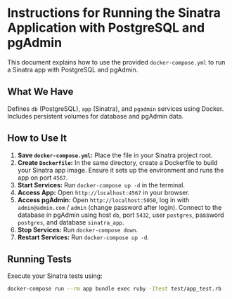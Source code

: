 # Instructions for Running the Sinatra Application with PostgreSQL and pgAdmin

This document explains how to use the provided `docker-compose.yml` to run a Sinatra app with PostgreSQL and pgAdmin.

## What We Have

Defines `db` (PostgreSQL), `app` (Sinatra), and `pgadmin` services using Docker. Includes persistent volumes for database and pgAdmin data.

## How to Use It

1.  **Save `docker-compose.yml`:** Place the file in your Sinatra project root.
2.  **Create `Dockerfile`:** In the same directory, create a Dockerfile to build your Sinatra app image. Ensure it sets up the environment and runs the app on port `4567`.
3.  **Start Services:** Run `docker-compose up -d` in the terminal.
4.  **Access App:** Open `http://localhost:4567` in your browser.
5.  **Access pgAdmin:** Open `http://localhost:5050`, log in with `admin@admin.com` / `admin` (change password after login). Connect to the database in pgAdmin using host `db`, port `5432`, user `postgres`, password `postgres`, and database `sinatra_app`.
6.  **Stop Services:** Run `docker-compose down`.
7.  **Restart Services:** Run `docker-compose up -d`.

## Running Tests

Execute your Sinatra tests using:

```bash
docker-compose run --rm app bundle exec ruby -Itest test/app_test.rb
```
